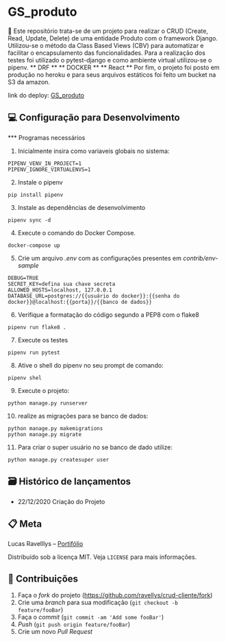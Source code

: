 # GS_produto
📜 Este repositório trata-se de um projeto para realizar o CRUD (Create, Read, Update, Delete) de uma entidade Produto com o framework Django. Utilizou-se o método da Class Based Views (CBV) para automatizar e facilitar o encapsulamento das funcionalidades. Para a realização dos testes foi utilizado o pytest-django e como ambiente virtual utilizou-se o pipenv.
** DRF **
** DOCKER **
** React **
Por fim, o projeto foi posto em produção no heroku e para seus arquivos estáticos foi feito um bucket na S3 da amazon. 

link do deploy: [GS_produto](https://gsproduto.herokuapp.com/)

 
## 💻 Configuração para Desenvolvimento

*** Programas necessários


1. Inicialmente insira como variaveis globais no sistema:
```
PIPENV_VENV_IN_PROJECT=1
PIPENV_IGNORE_VIRTUALENVS=1
```

2. Instale o pipenv
```
pip install pipenv
```

3. Instale as dependências de desenvolvimento
```
pipenv sync -d
```

4. Execute o comando do Docker Compose.

```
docker-compose up
```

5. Crie um arquivo _.env_ com as configurações presentes em _contrib/env-sample_

```
DEBUG=TRUE
SECRET_KEY=defina sua chave secreta
ALLOWED_HOSTS=localhost, 127.0.0.1
DATABASE_URL=postgres://{{usuário do docker}}:{{senha do docker}}@localhost:{{porta}}/{{banco de dados}}
```


6. Verifique a formatação do código segundo a PEP8 com o flake8 
```
pipenv run flake8 .
```

7. Execute os testes 
```
pipenv run pytest
```

8. Ative o shell do pipenv no seu prompt de comando:
```
pipenv shel
```

9. Execute o projeto:
```
python manage.py runserver
```

10. realize as migrações para se banco de dados:
```
python manage.py makemigrations
python manage.py migrate
```

11. Para criar o super usuário no se banco de dado utilize:
```
python manage.py createsuper user
```

## 🗃 Histórico de lançamentos

* 22/12/2020 Criação do Projeto


## 📋 Meta

Lucas Ravelllys – [Portifólio](https://ravellys.github.io)

Distribuído sob a licença MIT. Veja `LICENSE` para mais informações.


## 🚀 Contribuições

1. Faça o _fork_ do projeto (<https://github.com/ravellys/crud-cliente/fork>)
2. Crie uma _branch_ para sua modificação (`git checkout -b feature/fooBar`)
3. Faça o _commit_ (`git commit -am 'Add some fooBar'`)
4. _Push_ (`git push origin feature/fooBar`)
5. Crie um novo _Pull Request_
